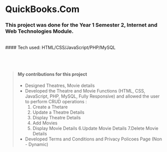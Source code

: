 # QuickBooks.Com
### This project was done for the Year 1 Semester 2, Internet and Web Technologies Module.
<br>
#### Tech used: HTML/CSS/JavaScript/PHP/MySQL

<br><br>

> #### My contributions for this project 
>
> - Designed Theatres, Movie details
> - Developed the Theatre and Movie Functions (HTML, CSS, JavaScript, PHP, MySQL, Fully Responsive) and allowed the user to perform CRUD operations : <br>
>   1. Create a Thetare
>   2. Update a Theatre Details
>   3. Display Theatre Details
>   4. Add Movies
>   5. Display Movie Details
>   6.Update Movie Details
>   7.Delete Movie Details
> - Developed Terms and Conditions and Privacy Policoes Page (Non - Dynamic)

